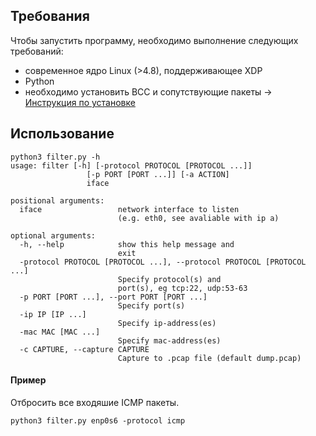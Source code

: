 ## Требования

Чтобы запустить программу, необходимо выполнение следующих требований:

- современное ядро Linux (>4.8), поддерживающее XDP
- Python
- необходимо установить BCC и сопутствующие пакеты -> [Инструкция по установке](https://github.com/iovisor/bcc/blob/master/INSTALL.md)

## Использование

```
python3 filter.py -h
usage: filter [-h] [-protocol PROTOCOL [PROTOCOL ...]]
                 [-p PORT [PORT ...]] [-a ACTION]
                 iface

positional arguments:
  iface                 network interface to listen
                        (e.g. eth0, see avaliable with ip a)

optional arguments:
  -h, --help            show this help message and
                        exit
  -protocol PROTOCOL [PROTOCOL ...], --protocol PROTOCOL [PROTOCOL ...]
                        Specify protocol(s) and
                        port(s), eg tcp:22, udp:53-63
  -p PORT [PORT ...], --port PORT [PORT ...]
                        Specify port(s)
  -ip IP [IP ...]
  					    Specify ip-address(es)
  -mac MAC [MAC ...]
  				    	Specify mac-address(es)                     
  -c CAPTURE, --capture CAPTURE
                        Capture to .pcap file (default dump.pcap)

```

#### Пример

Отбросить все входяшие ICMP пакеты.

```
python3 filter.py enp0s6 -protocol icmp

```
